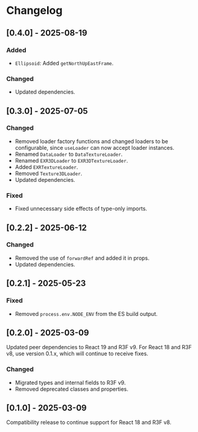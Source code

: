 # Changelog

## [0.4.0] - 2025-08-19

### Added

- `Ellipsoid`: Added `getNorthUpEastFrame`.

### Changed

- Updated dependencies.

## [0.3.0] - 2025-07-05

### Changed

- Removed loader factory functions and changed loaders to be configurable, since `useLoader` can now accept loader instances.
- Renamed `DataLoader` to `DataTextureLoader`.
- Renamed `EXR3DLoader` to `EXR3DTextureLoader`.
- Added `EXRTextureLoader`.
- Removed `Texture3DLoader`.
- Updated dependencies.

### Fixed

- Fixed unnecessary side effects of type-only imports.

## [0.2.2] - 2025-06-12

### Changed

- Removed the use of `forwardRef` and added it in props.
- Updated dependencies.

## [0.2.1] - 2025-05-23

### Fixed

- Removed `process.env.NODE_ENV` from the ES build output.

## [0.2.0] - 2025-03-09

Updated peer dependencies to React 19 and R3F v9. For React 18 and R3F v8, use version 0.1.x, which will continue to receive fixes.

### Changed

- Migrated types and internal fields to R3F v9.
- Removed deprecated classes and properties.

## [0.1.0] - 2025-03-09

Compatibility release to continue support for React 18 and R3F v8.
